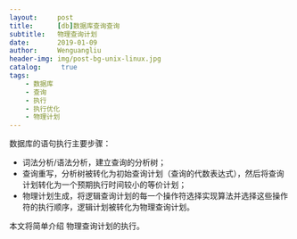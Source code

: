 ```yaml
---
layout:     post
title:      [db]数据库查询查询
subtitle:   物理查询计划
date:       2019-01-09
author:     Wenguangliu
header-img: img/post-bg-unix-linux.jpg
catalog: 	 true
tags:
    - 数据库
    - 查询
    - 执行
    - 执行优化
    - 物理计划
---
```


数据库的语句执行主要步骤：   
- 词法分析/语法分析，建立查询的分析树；   
- 查询重写，分析树被转化为初始查询计划（查询的代数表达式），然后将查询计划转化为一个预期执行时间较小的等价计划；   
- 物理计划生成，将逻辑查询计划的每一个操作符选择实现算法并选择这些操作符的执行顺序，逻辑计划被转化为物理查询计划。

本文将简单介绍 物理查询计划的执行。